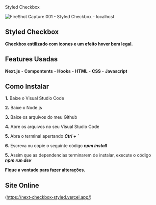 Styled Checkbox

![FireShot Capture 001 - Styled Checkbox - localhost](https://user-images.githubusercontent.com/110235876/228920421-d8cc8bd3-a7c5-4a1b-bad3-ba8632a9b702.png)

## Styled Checkbox

**Checkbox estilizado com icones e um efeito hover bem legal.**

## Features Usadas
**Next.js** - **Compontents** - **Hooks** - **HTML** - **CSS** - **Javascript**

## Como Instalar
**1.** Baixe o Visual Studio Code

**2.** Baixe o Node.js

**3.** Baixe os arquivos do meu Github

**4.** Abre os arquivos no seu Visual Studio Code

**5.** Abra o terminal apertando ***Ctrl + `***

**6.** Escreva ou copie o seguinte código ***npm install***

**5.** Assim que as dependencias terminarem de instalar, execute o código ***npm run dev***

**Fique a vontade para fazer alterações.**

## Site Online
(https://next-checkbox-styled.vercel.app/)